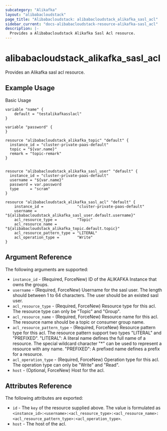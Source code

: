 ```yaml
---
subcategory: "Alikafka"
layout: "alibabacloudstack"
page_title: "Alibabacloudstack: alibabacloudstack_alikafka_sasl_acl"
sidebar_current: "docs-alibabacloudstack-resource-alikafka-sasl_acl"
description: |-
  Provides a Alibabacloudstack Alikafka Sasl Acl resource.
---
```


# alibabacloudstack_alikafka_sasl_acl

Provides an Alikafka sasl acl resource.

## Example Usage

Basic Usage

```
variable "name" {
	default = "testalikafkasslacl"
}

variable "password" {
}

resource "alibabacloudstack_alikafka_topic" "default" {
  instance_id = "cluster-private-paas-default"
  topic = "${var.name}"
  remark = "topic-remark"
}


resource "alibabacloudstack_alikafka_sasl_user" "default" {
  instance_id = "cluster-private-paas-default"
  username = "${var.name}"
  password = var.password
  type     = "scram"
}

resource "alibabacloudstack_alikafka_sasl_acl" "default" {
    instance_id =               "cluster-private-paas-default"
    username =                 "${alibabacloudstack_alikafka_sasl_user.default.username}"
    acl_resource_type =         "Topic"
    acl_resource_name =         "${alibabacloudstack_alikafka_topic.default.topic}"
    acl_resource_pattern_type = "LITERAL"
    acl_operation_type =        "Write"
}

```



## Argument Reference

The following arguments are supported:

* `instance_id` - (Required, ForceNew) ID of the ALIKAFKA Instance that owns the groups.
* `username` - (Required, ForceNew) Username for the sasl user. The length should between 1 to 64 characters. The user should be an existed sasl user.
* `acl_resource_type` - (Required, ForceNew) Resource type for this acl. The resource type can only be "Topic" and "Group".
* `acl_resource_name` - (Required, ForceNew) Resource name for this acl. The resource name should be a topic or consumer group name.
* `acl_resource_pattern_type` - (Required, ForceNew) Resource pattern type for this acl. The resource pattern support two types "LITERAL" and "PREFIXED". "LITERAL": A literal name defines the full name of a resource. The special wildcard character "*" can be used to represent a resource with any name. "PREFIXED": A prefixed name defines a prefix for a resource.
* `acl_operation_type` - (Required, ForceNew) Operation type for this acl. The operation type can only be "Write" and "Read".
* `host` - (Optional, ForceNew) Host for the acl.

## Attributes Reference

The following attributes are exported:

* `id` - The `key` of the resource supplied above. The value is formulated as `<instance_id>:<username>:<acl_resource_type>:<acl_resource_name>:<acl_resource_pattern_type>:<acl_operation_type>`.
* `host` - The host of the acl.